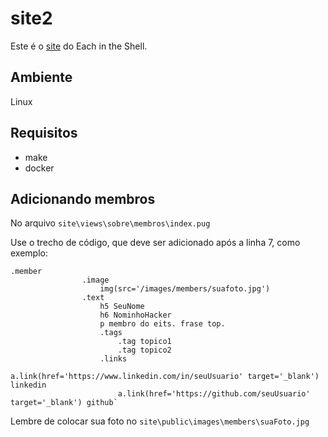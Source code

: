 # site2

Este é o [site](https://intheshell.page/) do Each in the Shell.

## Ambiente

Linux

## Requisitos

- make
- docker

## Adicionando membros

No arquivo `site\views\sobre\membros\index.pug` 

Use o trecho de código, que deve ser adicionado após a linha 7, como exemplo:

```
.member
				.image
					img(src='/images/members/suafoto.jpg')
				.text
					h5 SeuNome
					h6 NominhoHacker
					p membro do eits. frase top.
					.tags
						.tag topico1
						.tag topico2
					.links
						a.link(href='https://www.linkedin.com/in/seuUsuario' target='_blank') linkedin
						a.link(href='https://github.com/seuUsuario' target='_blank') github`
```

Lembre de colocar sua foto no `site\public\images\members\suaFoto.jpg`
